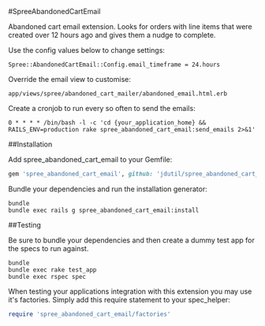 #SpreeAbandonedCartEmail

Abandoned cart email extension. Looks for orders with line items that were created over 12 hours ago and gives them a nudge to complete.

Use the config values below to change settings:

```
Spree::AbandonedCartEmail::Config.email_timeframe = 24.hours
```

Override the email view to customise:

```
app/views/spree/abandoned_cart_mailer/abandoned_email.html.erb
```

Create a cronjob to run every so often to send the emails:

```
0 * * * * /bin/bash -l -c 'cd {your_application_home} && RAILS_ENV=production rake spree_abandoned_cart_email:send_emails 2>&1'
```

##Installation

Add spree_abandoned_cart_email to your Gemfile:

```ruby
gem 'spree_abandoned_cart_email', github: 'jdutil/spree_abandoned_cart_email'
```

Bundle your dependencies and run the installation generator:

```shell
bundle
bundle exec rails g spree_abandoned_cart_email:install
```

##Testing

Be sure to bundle your dependencies and then create a dummy test app for the specs to run against.

```shell
bundle
bundle exec rake test_app
bundle exec rspec spec
```

When testing your applications integration with this extension you may use it's factories.
Simply add this require statement to your spec_helper:

```ruby
require 'spree_abandoned_cart_email/factories'
```
